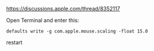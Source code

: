 https://discussions.apple.com/thread/8352117

Open Terminal and enter this: 

`defaults write -g com.apple.mouse.scaling -float 15.0`

restart
